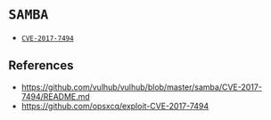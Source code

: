 # `SAMBA`

* [`CVE-2017-7494`](./CVE-2017-7494/CVE-2017-7494.md)

## References

* <https://github.com/vulhub/vulhub/blob/master/samba/CVE-2017-7494/README.md>
* <https://github.com/opsxcq/exploit-CVE-2017-7494>

